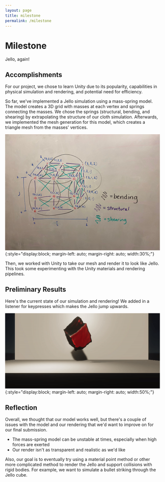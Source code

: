```yaml
---
layout: page
title: milestone
permalink: /milestone
---
```


# Milestone

Jello, again!

## Accomplishments

For our project, we chose to learn Unity due to its popularity, capabilities in physical 
simulation and rendering, and potential need for efficiency.

So far, we've implemented a Jello simulation using a mass-spring model. The 
model creates a 3D grid with masses at each vertex and springs connecting
the masses. We chose the springs (structural, bending, and shearing) by extrapolating 
the structure of our cloth simulation. Afterwards, we implemented the mesh generation 
for this model, which creates a triangle mesh from the masses' vertices.

![springs](../assets/img/milestone/springs.jpeg){:style="display:block; margin-left: auto; margin-right: auto; width:30%;"}

Then, we worked with Unity to take our mesh and render it to look like Jello. This took 
some experimenting with the Unity materials and rendering pipelines.

## Preliminary Results
Here's the current state of our simulation and rendering! We added in a listener for 
keypresses which makes the Jello jump upwards.

![jello](../assets/img/milestone/jello.gif){:style="display:block; margin-left: auto; margin-right: auto; width:50%;"}

## Reflection
Overall, we thought that our model works well, but there's a couple of issues with the model and our rendering that we'd
want to improve on for our final submission.
- The mass-spring model can be unstable at times, especially when high forces are exerted
- Our render isn't as transparent and realistic as we'd like

Also, our goal is to eventually try using a material point method or other more complicated method to render the
Jello and support collisions with rigid bodies. For example, we want to simulate a bullet striking through
the Jello cube. 
